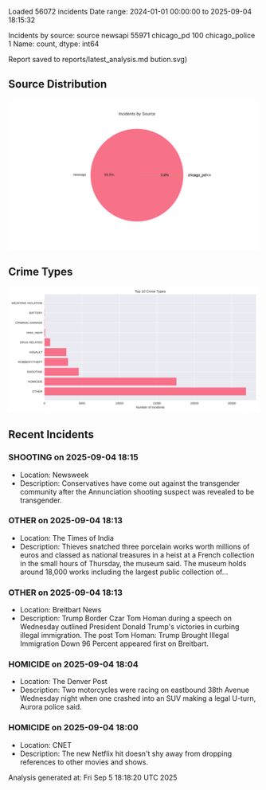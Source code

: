 
Loaded 56072 incidents
Date range: 2024-01-01 00:00:00 to 2025-09-04 18:15:32

Incidents by source:
source
newsapi           55971
chicago_pd          100
chicago_police        1
Name: count, dtype: int64

Report saved to reports/latest_analysis.md
bution.svg)

## Source Distribution
![Source Distribution](images/source_distribution.svg)

## Crime Types
![Crime Types](images/crime_types.svg)

## Recent Incidents

### SHOOTING on 2025-09-04 18:15
- Location: Newsweek
- Description: Conservatives have come out against the transgender community after the Annunciation shooting suspect was revealed to be transgender.


### OTHER on 2025-09-04 18:13
- Location: The Times of India
- Description: Thieves snatched three porcelain works worth millions of euros and classed as national treasures in a heist at a French collection in the small hours of Thursday, the museum said. The museum holds around 18,000 works including the largest public collection of…


### OTHER on 2025-09-04 18:13
- Location: Breitbart News
- Description: Trump Border Czar Tom Homan during a speech on Wednesday outlined President Donald Trump's victories in curbing illegal immigration.
The post Tom Homan: Trump Brought Illegal Immigration Down 96 Percent appeared first on Breitbart.


### HOMICIDE on 2025-09-04 18:04
- Location: The Denver Post
- Description: Two motorcycles were racing on eastbound 38th Avenue Wednesday night when one crashed into an SUV making a legal U-turn, Aurora police said.


### HOMICIDE on 2025-09-04 18:00
- Location: CNET
- Description: The new Netflix hit doesn't shy away from dropping references to other movies and shows.

Analysis generated at: Fri Sep  5 18:18:20 UTC 2025
